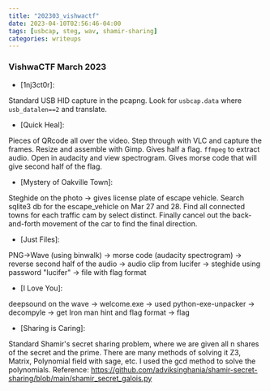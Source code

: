 ```yaml
---
title: "202303_vishwactf"
date: 2023-04-10T02:56:46-04:00
tags: [usbcap, steg, wav, shamir-sharing]
categories: writeups
---
```


### VishwaCTF March 2023
* [1nj3ct0r]:

Standard USB HID capture in the pcapng. Look for `usbcap.data` where `usb_datalen==2` and translate.

* [Quick Heal]: 

Pieces of QRcode all over the video. Step through with VLC and capture the frames. Resize and assemble with Gimp. Gives half a flag. `ffmpeg` to extract audio. Open in audacity and view spectrogram. Gives morse code that will give second half of the flag. 

* [Mystery of Oakville Town]: 

Steghide on the photo -> gives license plate of escape vehicle. Search sqlite3 db for the escape_vehicle on Mar 27 and 28. Find all connected towns for each traffic cam by select distinct. Finally cancel out the back-and-forth movement of the car to find the final direction.  

* [Just Files]:

PNG->Wave (using binwalk) -> morse code (audacity spectrogram) -> reverse second half of the audio -> audio clip from lucifer -> steghide using password "lucifer" -> file with flag format

* [I Love You]:

deepsound on the wave -> welcome.exe -> used python-exe-unpacker -> decompyle -> get Iron man hint and flag format -> flag

* [Sharing is Caring]: 

Standard Shamir's secret sharing problem, where we are given all n shares of the secret and the prime. There are many methods of solving it Z3, Matrix, Polynomial field with sage, etc. I used the gcd method to solve the polynomials. 
Reference: https://github.com/adviksinghania/shamir-secret-sharing/blob/main/shamir_secret_galois.py
